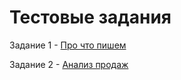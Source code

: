 # Тестовые задания

Задание 1 - [Про что пишем](task1_nemed_entity_extraction.py)

Задание 2 - [Анализ продаж](task2_sales_analisis.py)

